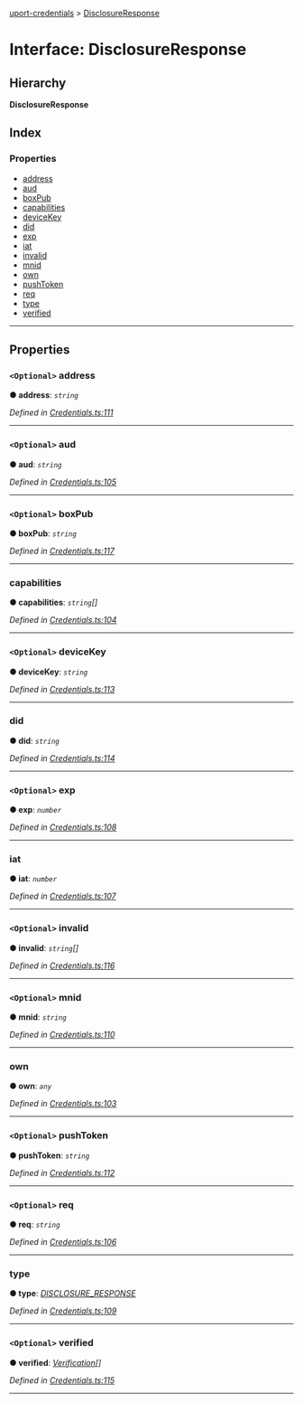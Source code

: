 [uport-credentials](../README.md) > [DisclosureResponse](../interfaces/disclosureresponse.md)

# Interface: DisclosureResponse

## Hierarchy

**DisclosureResponse**

## Index

### Properties

* [address](disclosureresponse.md#address)
* [aud](disclosureresponse.md#aud)
* [boxPub](disclosureresponse.md#boxpub)
* [capabilities](disclosureresponse.md#capabilities)
* [deviceKey](disclosureresponse.md#devicekey)
* [did](disclosureresponse.md#did)
* [exp](disclosureresponse.md#exp)
* [iat](disclosureresponse.md#iat)
* [invalid](disclosureresponse.md#invalid)
* [mnid](disclosureresponse.md#mnid)
* [own](disclosureresponse.md#own)
* [pushToken](disclosureresponse.md#pushtoken)
* [req](disclosureresponse.md#req)
* [type](disclosureresponse.md#type)
* [verified](disclosureresponse.md#verified)

---

## Properties

<a id="address"></a>

### `<Optional>` address

**● address**: *`string`*

*Defined in [Credentials.ts:111](https://github.com/uport-project/uport-credentials/blob/2b03873/src/Credentials.ts#L111)*

___
<a id="aud"></a>

### `<Optional>` aud

**● aud**: *`string`*

*Defined in [Credentials.ts:105](https://github.com/uport-project/uport-credentials/blob/2b03873/src/Credentials.ts#L105)*

___
<a id="boxpub"></a>

### `<Optional>` boxPub

**● boxPub**: *`string`*

*Defined in [Credentials.ts:117](https://github.com/uport-project/uport-credentials/blob/2b03873/src/Credentials.ts#L117)*

___
<a id="capabilities"></a>

###  capabilities

**● capabilities**: *`string`[]*

*Defined in [Credentials.ts:104](https://github.com/uport-project/uport-credentials/blob/2b03873/src/Credentials.ts#L104)*

___
<a id="devicekey"></a>

### `<Optional>` deviceKey

**● deviceKey**: *`string`*

*Defined in [Credentials.ts:113](https://github.com/uport-project/uport-credentials/blob/2b03873/src/Credentials.ts#L113)*

___
<a id="did"></a>

###  did

**● did**: *`string`*

*Defined in [Credentials.ts:114](https://github.com/uport-project/uport-credentials/blob/2b03873/src/Credentials.ts#L114)*

___
<a id="exp"></a>

### `<Optional>` exp

**● exp**: *`number`*

*Defined in [Credentials.ts:108](https://github.com/uport-project/uport-credentials/blob/2b03873/src/Credentials.ts#L108)*

___
<a id="iat"></a>

###  iat

**● iat**: *`number`*

*Defined in [Credentials.ts:107](https://github.com/uport-project/uport-credentials/blob/2b03873/src/Credentials.ts#L107)*

___
<a id="invalid"></a>

### `<Optional>` invalid

**● invalid**: *`string`[]*

*Defined in [Credentials.ts:116](https://github.com/uport-project/uport-credentials/blob/2b03873/src/Credentials.ts#L116)*

___
<a id="mnid"></a>

### `<Optional>` mnid

**● mnid**: *`string`*

*Defined in [Credentials.ts:110](https://github.com/uport-project/uport-credentials/blob/2b03873/src/Credentials.ts#L110)*

___
<a id="own"></a>

###  own

**● own**: *`any`*

*Defined in [Credentials.ts:103](https://github.com/uport-project/uport-credentials/blob/2b03873/src/Credentials.ts#L103)*

___
<a id="pushtoken"></a>

### `<Optional>` pushToken

**● pushToken**: *`string`*

*Defined in [Credentials.ts:112](https://github.com/uport-project/uport-credentials/blob/2b03873/src/Credentials.ts#L112)*

___
<a id="req"></a>

### `<Optional>` req

**● req**: *`string`*

*Defined in [Credentials.ts:106](https://github.com/uport-project/uport-credentials/blob/2b03873/src/Credentials.ts#L106)*

___
<a id="type"></a>

###  type

**● type**: *[DISCLOSURE_RESPONSE](../enums/types.md#disclosure_response)*

*Defined in [Credentials.ts:109](https://github.com/uport-project/uport-credentials/blob/2b03873/src/Credentials.ts#L109)*

___
<a id="verified"></a>

### `<Optional>` verified

**● verified**: *[Verification](verification.md)[]*

*Defined in [Credentials.ts:115](https://github.com/uport-project/uport-credentials/blob/2b03873/src/Credentials.ts#L115)*

___

